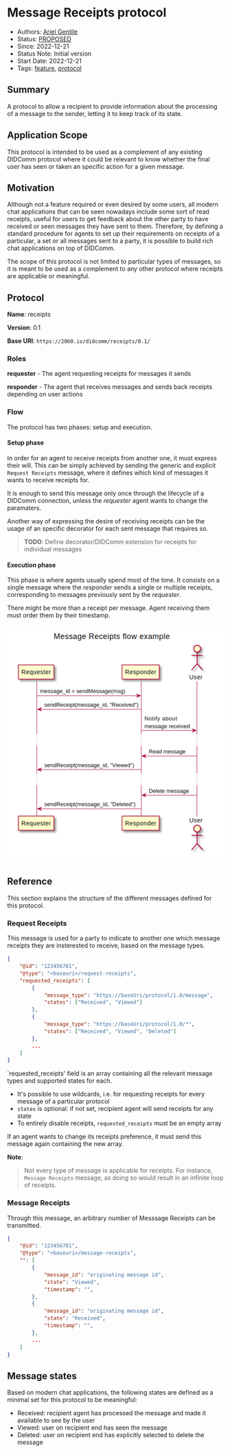 # Message Receipts protocol

- Authors: [Ariel Gentile](gentilester@gmail.com)
- Status: [PROPOSED](/README.md#proposed)
- Since: 2022-12-21
- Status Note: Initial version
- Start Date: 2022-12-21
- Tags: [feature](/tags.md#feature), [protocol](/tags.md#protocol)

## Summary

A protocol to allow a recipient to provide information about the processing of a message to the sender, letting it to keep track of its state.

## Application Scope

This protocol is intended to be used as a complement of any existing DIDComm protocol where it could be relevant to know whether the final user has seen or taken an specific action for a given message.

## Motivation

Although not a feature required or even desired by some users, all modern chat applications that can be seen nowadays include some sort of read receipts, useful for users to get feedback about the other party to have received or seen messages they have sent to them. Therefore, by defining a standard procedure for agents to set up their requirements on receipts of a particular, a set or all messages sent to a party, it is possible to build rich chat applications on top of DIDComm.

The scope of this protocol is not limited to particular types of messages, so it is meant to be used as a complement to any other protocol where receipts are applicable or meaningful.


## Protocol

**Name**: receipts

**Version**: 0.1

**Base URI**: `https://2060.io/didcomm/receipts/0.1/`

### Roles

**requester** - The agent requesting receipts for messages it sends

**responder** - The agent that receives messages and sends back receipts depending on user actions

### Flow

The protocol has two phases: setup and execution.

#### Setup phase

In order for an agent to receive receipts from another one, it must express their will. This can be simply achieved by sending the generic and explicit `Request Receipts` message, where it defines which kind of messages it wants to receive receipts for. 

It is enough to send this message only once through the lifecycle of a DIDComm connection, unless the _requester_ agent wants to change the paramaters.

Another way of expressing the desire of receiving receipts can be the usage of an specific decorator for each sent message that requires so. 

> **TODO**: Define decorator/DIDComm extension for receipts for individual messages

#### Execution phase

This phase is where agents usually spend most of the time. It consists on a single message where the _responder_ sends a single or multiple receipts, corresponding to messages previously sent by the _requester_.

There might be more than a receipt per message. Agent receiving them must order them by their timestamp.

![](receipts-flow.png)
<!--
```plantuml
@startuml
title Message Receipts flow example

participant "Requester" as SA
participant "Responder" as RA
actor "User" as User

SA -> RA: message_id = sendMessage(msg)
RA -> SA: sendReceipt(message_id, "Received")
RA -> User: Notify about \nmessage received
...
User -> RA: Read message
RA -> SA: sendReceipt(message_id, "Viewed")
...
User -> RA: Delete message
RA -> SA: sendReceipt(message_id, "Deleted")


@enduml
```
-->

## Reference

This section explains the structure of the different messages defined for this protocol.

### Request Receipts

This message is used for a party to indicate to another one which message receipts they are insterested to receive, based on the message types.

```json
{
    "@id": "123456781",
    "@type": "<baseuri>/request-receipts",
    "requested_receipts": [
        {
            "message_type": "https://baseUri/protocol/1.0/message",
            "states": ["Received", "Viewed"]
        },
        {
            "message_type": "https://baseUri/protocol/1.0/*",
            "states": ["Received", "Viewed", "Deleted"]
        },        
        ...
    ]
}
```

`requested_receipts' field is an array containing all the relevant message types and supported states for each. 

- It's possible to use wildcards, i.e. for requesting receipts for every message of a particular protocol
- `states` is optional: if not set, recipient agent will send receipts for any state
- To entirely disable receipts, `requested_receipts` must be an empty array

If an agent wants to change its receipts preference, it must send this message again containing the new array. 


**Note**: 
> Not every type of message is applicable for receipts. For instance, `Message Receipts` message, as doing so would result in an infinite loop of receipts.

### Message Receipts

Through this message, an arbitrary number of Messsage Receipts can be transmitted. 

```json
{
    "@id": "123456781",
    "@type": "<baseuri>/message-receipts",
    "": [
        {
            "message_id": "originating message id",
            "state": "Viewed",
            "timestamp": "",
        },
        {
            "message_id": "originating message id",
            "state": "Received",
            "timestamp": "",
        },        
        ...
    ]
}
```


## Message states

Based on modern chat applications, the following states are defined as a minimal set for this protocol to be meaningful:

- Received: recipient agent has processed the message and made it available to see by the user
- Viewed: user on recipient end has seen the message
- Deleted: user on recipient end has explicitly selected to delete the message